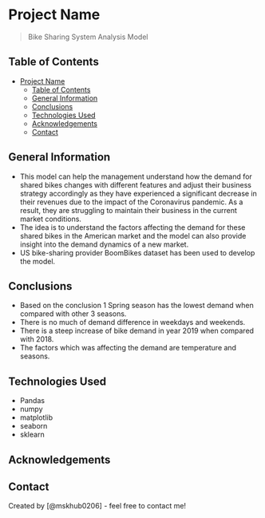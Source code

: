 # Project Name
> Bike Sharing System Analysis Model


## Table of Contents
- [Project Name](#project-name)
  - [Table of Contents](#table-of-contents)
  - [General Information](#general-information)
  - [Conclusions](#conclusions)
  - [Technologies Used](#technologies-used)
  - [Acknowledgements](#acknowledgements)
  - [Contact](#contact)

<!-- You can include any other section that is pertinent to your problem -->

## General Information
- This model can help the management understand how the demand for shared bikes changes with different features and adjust their business strategy accordingly as they have experienced a significant decrease in their revenues due to the impact of the Coronavirus pandemic. As a result, they are struggling to maintain their business in the current market conditions.
- The idea is to understand the factors affecting the demand for these shared bikes in the American market and the model can also provide insight into the demand dynamics of a new market.
- US bike-sharing provider BoomBikes dataset has been used to develop the model.


## Conclusions
- Based on the conclusion 1 Spring season has the lowest demand when compared with other 3 seasons.
- There is no much of demand difference in weekdays and weekends.
- There is a steep increase of bike demand in year 2019 when compared with 2018.
- The factors which was affecting the demand are temperature and seasons.



## Technologies Used
- Pandas
- numpy
- matplotlib
- seaborn
- sklearn


## Acknowledgements



## Contact
Created by [@mskhub0206] - feel free to contact me!


<!-- Optional -->
<!-- ## License -->
<!-- This project is open source and available under the [... License](). -->

<!-- You don't have to include all sections - just the one's relevant to your project -->